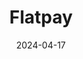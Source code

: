 ---  
layout: startup_page  
title: "Flatpay"  
id: "flatpay.com"  
permalink: "/flatpayflatpay.com04172024/"  
website: "https://www.flatpay.com/"  
funding_round: "Series B"  
funding_amount: "€45M"  
investors: "Dawn Capital, Seed Capital"  
about: "Flatpay provides payment software for small and medium-sized businesses (SMBs). It differentiates itself through zero setup and subscription fees for terminals and a flat rate for all card types, along with data dashboards. The company aims to transform the payment and POS experience for merchants."  
markets: "Fintech, Credit Cards, Information Technology, Payments, Software Engineering"  
hq: "Herlev, Capital Region of Denmark, Denmark"  
founded_year: "2021"  
linkedin: "https://www.linkedin.com/company/flatpayaps"  
twitter: ""  
instagram: ""  
facebook: "https://www.facebook.com/Flatpay"  
crunchbase: "https://www.crunchbase.com/organization/flatpay"  
pitchbook: "https://pitchbook.com/profiles/company/510577-39"  

date_display: "17-Apr-2024"  
date: "2024-04-17"

# SEO Optimization  
meta_title: "Flatpay - Series B Funding (€45M)"  
meta_description: "Flatpay, Flatpay provides payment software for small and medium-sized businesses (SMBs). It differentiates itself through zero setup and subscription fees for ..."  
meta_keywords: "Flatpay, Fintech, Credit Cards, Information Technology, Payments, Software Engineering, Series B funding"  
canonical_url: "https://startup.projectstartups.com/flatpayflatpay.com04172024/"  
---